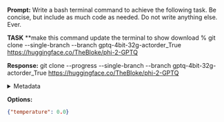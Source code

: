 **Prompt:**
Write a bash terminal command to achieve the following task.
Be concise, but include as much code as needed. Do not write anything else. Ever.

**TASK**
**make this command update the terminal to show download % 
git clone --single-branch --branch gptq-4bit-32g-actorder_True https://huggingface.co/TheBloke/phi-2-GPTQ


**Response:**
git clone --progress --single-branch --branch gptq-4bit-32g-actorder_True https://huggingface.co/TheBloke/phi-2-GPTQ

<details><summary>Metadata</summary>

- Duration: 1717 ms
- Datetime: 2023-12-19T09:12:10.935835
- Model: gpt-3.5-turbo-0613

</details>

**Options:**
```json
{"temperature": 0.0}
```

